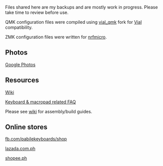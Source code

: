 Files shared here are my backups and are mostly work in progress. Please take time to review before use. 

QMK configuration files were compiled using [vial_qmk](https://github.com/vial-kb/vial-qmk) fork for [Vial](https://get.vial.today/) compatibility.

ZMK configuration files were written for [nrfmicro](https://github.com/joric/nrfmicro). 

## Photos
[Google Photos](https://photos.app.goo.gl/xKJEP1JkhWzEbJLE7)

## Resources
[Wiki](https://github.com/pabile/Pabile-Keyboards/wiki)

[Keyboard & macropad related FAQ](https://sites.google.com/site/pabile/faq) 

Please see [wiki](https://github.com/pabile/Pabile-Keyboards/wiki) for assembly/build guides.

## Online stores
[fb.com/pabilekeyboards/shop](https://fb.com/pabilekeyboards/shop) 

[lazada.com.ph](https://lazada.com.ph/pabile) 

[shopee.ph](https://shopee.ph/pabilemariano) 
